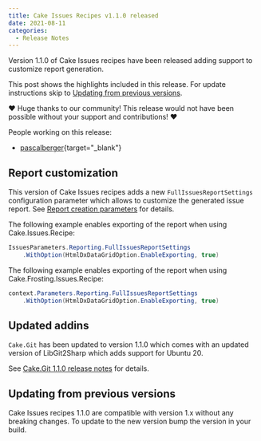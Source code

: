 ```yaml
---
title: Cake Issues Recipes v1.1.0 released
date: 2021-08-11 
categories:
  - Release Notes
---
```


Version 1.1.0 of Cake Issues recipes have been released adding support to customize report generation.

<!-- more -->

This post shows the highlights included in this release.
For update instructions skip to [Updating from previous versions](#updating-from-previous-versions).

❤ Huge thanks to our community! This release would not have been possible without your support and contributions! ❤

People working on this release:

* [pascalberger](https://github.com/pascalberger){target="_blank"}

## Report customization

This version of Cake Issues recipes adds a new `FullIssuesReportSettings` configuration parameter which allows
to customize the generated issue report.
See [Report creation parameters] for details.

The following example enables exporting of the report when using Cake.Issues.Recipe:

```csharp
IssuesParameters.Reporting.FullIssuesReportSettings
    .WithOption(HtmlDxDataGridOption.EnableExporting, true)
```

The following example enables exporting of the report when using Cake.Frosting.Issues.Recipe:

```csharp
context.Parameters.Reporting.FullIssuesReportSettings
    .WithOption(HtmlDxDataGridOption.EnableExporting, true)
```

## Updated addins

`Cake.Git` has been updated to version 1.1.0 which comes with an updated version of LibGit2Sharp which adds support for Ubuntu 20.

See [Cake.Git 1.1.0 release notes] for details.

## Updating from previous versions

Cake Issues recipes 1.1.0 are compatible with version 1.x without any breaking changes.
To update to the new version bump the version in your build.

[Report creation parameters]: https://cakeissues.net/docs/recipe/configuration#report-creation
[Cake.Git 1.1.0 release notes]: https://github.com/cake-contrib/Cake_Git/releases/tag/v1.1.0